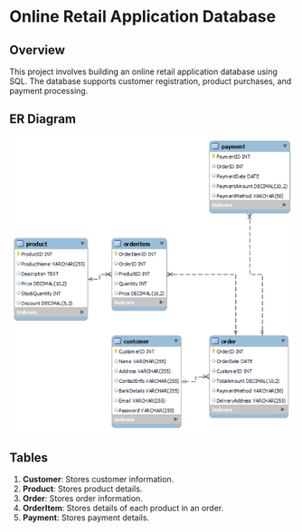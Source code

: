# Online Retail Application Database

## Overview
This project involves building an online retail application database using SQL. The database supports customer registration, product purchases, and payment processing.

## ER Diagram
![ER Diagram](OnlineRetail_schema.png)  

## Tables
1. **Customer**: Stores customer information.
2. **Product**: Stores product details.
3. **Order**: Stores order information.
4. **OrderItem**: Stores details of each product in an order.
5. **Payment**: Stores payment details.




